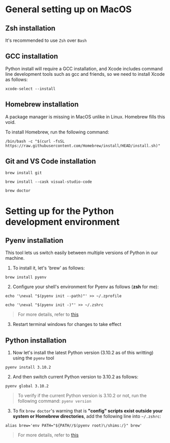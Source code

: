 # General setting up on MacOS

## Zsh installation
It's recommended to use `Zsh` over `Bash`

## GCC installation

Python install will require a GCC installation, and Xcode includes command line development tools such as gcc and friends, so we need to install Xcode as follows:

```
xcode-select --install
```

## Homebrew installation

A package manager is missing in MacOS unlike in Linux. Homebrew fills this void.

To install Homebrew, run the following command:

```
/bin/bash -c "$(curl -fsSL https://raw.githubusercontent.com/Homebrew/install/HEAD/install.sh)"
```

## Git and VS Code installation

```
brew install git
```
```
brew install --cask visual-studio-code
```
```
brew doctor
```

# Setting up for the Python development environment

## Pyenv installation

This tool lets us switch easily between multiple versions of Python in our machine.

1. To install it, let's 'brew' as follows:

```
brew install pyenv
```

2. Configure your shell's environment for Pyenv as follows (**zsh** for me):

```
echo '\neval "$(pyenv init --path)"' >> ~/.zprofile
```
```
echo '\neval "$(pyenv init -)"' >> ~/.zshrc
```
>For more details, refer to [this](https://github.com/pyenv/pyenv#basic-github-checkout)

3. Restart terminal windows for changes to take effect


## Python installation

1. Now let's install the latest Python version (3.10.2 as of this writting) using the `pyenv` tool

```
pyenv install 3.10.2
```

2. And then switch current Python version to 3.10.2 as follows:
```
pyenv global 3.10.2
```

>To verify if the current Python version is 3.10.2 or not, run the following command: `pyenv version`

3. To fix `brew doctor`'s warning that is **"config" scripts exist outside your system or Homebrew directories**, add the following line into `~/.zshrc`:

```
alias brew='env PATH="${PATH//$(pyenv root)\/shims:/}" brew'
```
>For more details, refer to [this](https://github.com/pyenv/pyenv#homebrew-in-macos)





